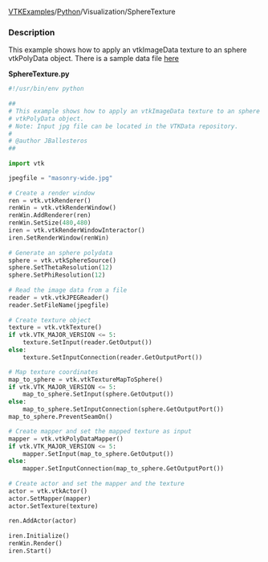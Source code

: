 [VTKExamples](/index/)/[Python](/Python)/Visualization/SphereTexture

### Description
[]([File:VTK_Examples_Python_Visualization_SphereTexture.png])

This example shows how to apply an vtkImageData texture to an sphere vtkPolyData object. There is a sample data file [here](http://public.kitware.com/cgi-bin/viewcvs.cgi/Data/masonry-wide.jpg?root=VTKData&view=log)

**SphereTexture.py**
```python
#!/usr/bin/env python
 
##
# This example shows how to apply an vtkImageData texture to an sphere 
# vtkPolyData object.
# Note: Input jpg file can be located in the VTKData repository.
#
# @author JBallesteros
##
 
import vtk

jpegfile = "masonry-wide.jpg"
 
# Create a render window
ren = vtk.vtkRenderer()
renWin = vtk.vtkRenderWindow()
renWin.AddRenderer(ren)
renWin.SetSize(480,480)
iren = vtk.vtkRenderWindowInteractor()
iren.SetRenderWindow(renWin)
 
# Generate an sphere polydata
sphere = vtk.vtkSphereSource()
sphere.SetThetaResolution(12)
sphere.SetPhiResolution(12)
 
# Read the image data from a file
reader = vtk.vtkJPEGReader()
reader.SetFileName(jpegfile)
 
# Create texture object
texture = vtk.vtkTexture()
if vtk.VTK_MAJOR_VERSION <= 5:
    texture.SetInput(reader.GetOutput())
else:
    texture.SetInputConnection(reader.GetOutputPort())

# Map texture coordinates
map_to_sphere = vtk.vtkTextureMapToSphere()
if vtk.VTK_MAJOR_VERSION <= 5:
    map_to_sphere.SetInput(sphere.GetOutput())
else:
    map_to_sphere.SetInputConnection(sphere.GetOutputPort())
map_to_sphere.PreventSeamOn()

# Create mapper and set the mapped texture as input
mapper = vtk.vtkPolyDataMapper()
if vtk.VTK_MAJOR_VERSION <= 5:
    mapper.SetInput(map_to_sphere.GetOutput())
else:
    mapper.SetInputConnection(map_to_sphere.GetOutputPort())
 
# Create actor and set the mapper and the texture
actor = vtk.vtkActor()
actor.SetMapper(mapper)
actor.SetTexture(texture)
 
ren.AddActor(actor)
 
iren.Initialize()
renWin.Render()
iren.Start()
```
